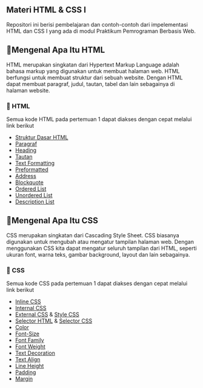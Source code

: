 ## Materi HTML & CSS I

Repositori ini berisi pembelajaran dan contoh-contoh dari impelementasi HTML dan CSS I yang ada di modul Praktikum Pemrograman Berbasis Web.

## 💠Mengenal Apa Itu HTML

HTML merupakan singkatan dari Hypertext Markup Language adalah bahasa markup yang digunakan untuk membuat halaman web. HTML berfungsi untuk membuat struktur dari sebuah website. Dengan HTML dapat membuat paragraf, judul, tautan, tabel dan lain sebagainya di halaman website.



### 📙 HTML 

Semua kode HTML pada pertemuan 1 dapat diakses dengan cepat melalui link berikut

- [Struktur Dasar HTML](https://github.com/Praktikum-PBW/pbw-html-css-1/blob/main/struktur_dasar.html)
- [Paragraf](https://github.com/Praktikum-PBW/pbw-html-css-1/blob/main/paragraf.html)
- [Heading](https://github.com/Praktikum-PBW/pbw-html-css-1/blob/main/heading.html)
- [Tautan](https://github.com/Praktikum-PBW/pbw-html-css-1/blob/main/tautan.html)
- [Text Formatting](https://github.com/Praktikum-PBW/pbw-html-css-1/blob/main/formatting_text.html)
- [Preformatted](https://github.com/Praktikum-PBW/pbw-html-css-1/blob/main/preformatted.html)
- [Address](https://github.com/Praktikum-PBW/pbw-html-css-1/blob/main/address.html)
- [Blockquote](https://github.com/Praktikum-PBW/pbw-html-css-1/blob/main/blockquote.html)
- [Ordered List](https://github.com/Praktikum-PBW/pbw-html-css-1/blob/main/ordered_list.html)
- [Unordered List](https://github.com/Praktikum-PBW/pbw-html-css-1/blob/main/unordered_list.html)
- [Description List](https://github.com/Praktikum-PBW/pbw-html-css-1/blob/main/description_list.html)

## 💠Mengenal Apa Itu CSS

CSS merupakan singkatan dari Cascading Style Sheet. CSS biasanya digunakan untuk mengubah atau mengatur tampilan halaman web. Dengan menggunakan CSS kita dapat mengatur seluruh tampilan dari HTML, seperti ukuran font, warna teks, gambar background, layout dan lain sebagainya.

### 📙 CSS 

Semua kode CSS pada pertemuan 1 dapat diakses dengan cepat melalui link berikut

- [Inline CSS](https://github.com/Praktikum-PBW/pbw-html-css-1/blob/main/inline_css.html)
- [Internal CSS](https://github.com/Praktikum-PBW/pbw-html-css-1/blob/main/internal_css.html)
- [External CSS](https://github.com/Praktikum-PBW/pbw-html-css-1/blob/main/external_css.html) & [Style CSS](https://github.com/Praktikum-PBW/pbw-html-css-1/blob/main/style.css)
- [Selector HTML](https://github.com/Praktikum-PBW/pbw-html-css-1/blob/main/selector.html) & [Selector CSS](https://github.com/Praktikum-PBW/pbw-html-css-1/blob/main/selector.css)
- [Color](https://github.com/Praktikum-PBW/pbw-html-css-1/blob/main/color.css)
- [Font-Size](https://github.com/Praktikum-PBW/pbw-html-css-1/blob/main/font-size.css)
- [Font Family](https://github.com/Praktikum-PBW/pbw-html-css-1/blob/main/font-family.css)
- [Font Weight](https://github.com/Praktikum-PBW/pbw-html-css-1/blob/main/font-weight.css)
- [Text Decoration](https://github.com/Praktikum-PBW/pbw-html-css-1/blob/main/text-decoration.css)
- [Text Align](https://github.com/Praktikum-PBW/pbw-html-css-1/blob/main/text-align.css)
- [Line Height](https://github.com/Praktikum-PBW/pbw-html-css-1/blob/main/line-height.css)
- [Padding](https://github.com/Praktikum-PBW/pbw-html-css-1/blob/main/padding.html)
- [Margin](https://github.com/Praktikum-PBW/pbw-html-css-1/blob/main/margin.html)
